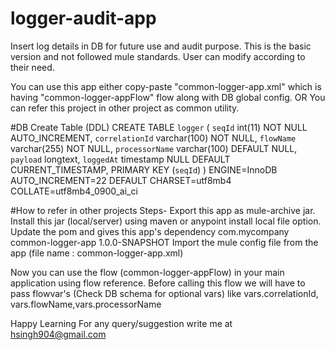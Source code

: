 # logger-audit-app
Insert log details in DB for future use and audit purpose.
This is the basic version and not followed mule standards.
User can modify according to their need.


You can use this app either copy-paste "common-logger-app.xml" which is having "common-logger-appFlow" flow along with DB global config.
OR
You can refer this project in other project as common utility.


#DB Create Table (DDL)
CREATE TABLE `logger` (
  `seqId` int(11) NOT NULL AUTO_INCREMENT,
  `correlationId` varchar(100) NOT NULL,
  `flowName` varchar(255) NOT NULL,
  `processorName` varchar(100) DEFAULT NULL,
  `payload` longtext,
  `loggedAt` timestamp NULL DEFAULT CURRENT_TIMESTAMP,
  PRIMARY KEY (`seqId`)
) ENGINE=InnoDB AUTO_INCREMENT=22 DEFAULT CHARSET=utf8mb4 COLLATE=utf8mb4_0900_ai_ci


#How to refer in other projects
Steps-
	Export this app as mule-archive jar.
	Install this jar (local/server) using maven or anypoint install local file option.
	Update the pom and gives this app's dependency
		<dependency>
            <groupId>com.mycompany</groupId>
            <artifactId>common-logger-app</artifactId>
            <version>1.0.0-SNAPSHOT</version>
        </dependency>
	Import the mule config file from the app (file name : common-logger-app.xml)
	
Now you can use the flow (common-logger-appFlow) in your main application using flow reference.
Before calling this flow we will have to pass flowvar's (Check DB schema for optional vars) like vars.correlationId, vars.flowName,vars.processorName

Happy Learning
For any query/suggestion write me at hsingh904@gmail.com

